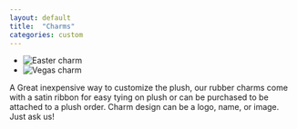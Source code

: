 ```yaml
---
layout: default
title:  "Charms"
categories: custom
---
```


- ![Easter charm](http://pettingzoo.s3.amazonaws.com/catalogs/custom/easter_Charm.png)
- ![Vegas charm](http://pettingzoo.s3.amazonaws.com/catalogs/custom/Vegas_Charm.png)

A Great inexpensive way to customize the plush, our rubber charms come with a satin ribbon for easy tying on plush or can be purchased to be attached to a plush order.
Charm design can be a logo, name, or image. Just ask us!